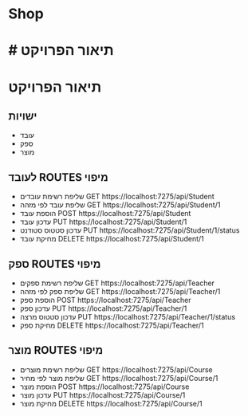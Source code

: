 # Shop

# # תיאור הפרויקט

# תיאור הפרויקט
## ישויות
- עובד
- ספק
- מוצר
## לעובד ROUTES  מיפוי
 - שליפת רשימת עובדים 
GET https://localhost:7275/api/Student
- שליפת עובד לפי מזהה
 GET https://localhost:7275/api/Student/1
- הוספת עובד
POST  https://localhost:7275/api/Student
- עדכון עובד
PUT https://localhost:7275/api/Student/1
- עדכון סטטוס סטודנט
PUT  https://localhost:7275/api/Student/1/status
- מחיקת עובד
DELETE https://localhost:7275/api/Student/1
##  ספק ROUTES  מיפוי
 - שליפת רשימת ספקים
GET https://localhost:7275/api/Teacher
- שליפת ספק לפי מזהה
 GET   https://localhost:7275/api/Teacher/1
- הוספת ספק
POST  https://localhost:7275/api/Teacher
- עדכון ספק
PUT  https://localhost:7275/api/Teacher/1
- עדכון סטטוס מרצה
PUT    https://localhost:7275/api/Teacher/1/status
- מחיקת ספק
DELETE   https://localhost:7275/api/Teacher/1
##   מוצר ROUTES  מיפוי
 - שליפת רשימת מוצרים
GET https://localhost:7275/api/Course
- שליפת מוצר  לפי מחיר
 GET   https://localhost:7275/api/Course/1
- הוספת מוצר
POST  https://localhost:7275/api/Course
- עדכון מוצר
PUT https://localhost:7275/api/Course/1
- מחיקת מוצר
DELETE   https://localhost:7275/api/Course/1
